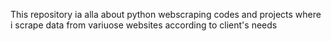 This repository ia alla about python webscraping codes and projects 
where i scrape data from variuose websites according to client's needs 
